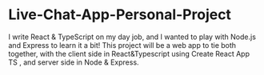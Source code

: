 # Live-Chat-App-Personal-Project
I write React &amp; TypeScript on my day job, and I wanted to play with Node.js and Express to learn it a bit! This project will be a web app to tie both together, with the client side in React&amp;Typescript using Create React App TS , and server side in Node &amp; Express.
